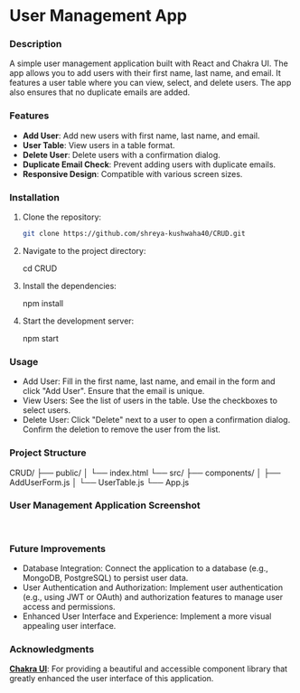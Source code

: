 # User Management App

### Description

A simple user management application built with React and Chakra UI. The app allows you to add users with their first name, last name, and email. It features a user table where you can view, select, and delete users. The app also ensures that no duplicate emails are added.

### Features

- **Add User**: Add new users with first name, last name, and email. 
- **User Table**: View users in a table format.
- **Delete User**: Delete users with a confirmation dialog.
- **Duplicate Email Check**: Prevent adding users with duplicate emails.
- **Responsive Design**: Compatible with various screen sizes.

### Installation

1. Clone the repository:
   ```bash
   git clone https://github.com/shreya-kushwaha40/CRUD.git

2. Navigate to the project directory:
    
    cd CRUD

3. Install the dependencies:

    npm install

4. Start the development server:

    npm start

### Usage

- Add User: Fill in the first name, last name, and email in the form and click "Add User". Ensure that the email is unique.
- View Users: See the list of users in the table. Use the checkboxes to select users.
- Delete User: Click "Delete" next to a user to open a confirmation dialog. Confirm the deletion to remove the user from the list.

### Project Structure

CRUD/
├── public/
│   └── index.html
└── src/
    ├── components/
    │   ├── AddUserForm.js
    │   └── UserTable.js
    └── App.js


### User Management Application Screenshot

<img src="./public/s1.png" alt="">

<img src="./public/s2.png" alt="">

### Future Improvements

- Database Integration: Connect the application to a database (e.g., MongoDB, PostgreSQL) to persist user data.
- User Authentication and Authorization: Implement user authentication (e.g., using JWT or OAuth) and authorization features to manage user access and permissions. 
- Enhanced User Interface and Experience: Implement a more visual appealing user interface.

### Acknowledgments

**[Chakra UI](https://chakra-ui.com/)**: For providing a beautiful and accessible component library that greatly enhanced the user interface of this application.